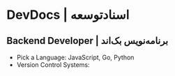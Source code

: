 # DevDocs | اسنادتوسعه
## Backend Developer | برنامه‌نویس بک‌اند
- Pick a Language: JavaScript, Go, Python
- Version Control Systems: 